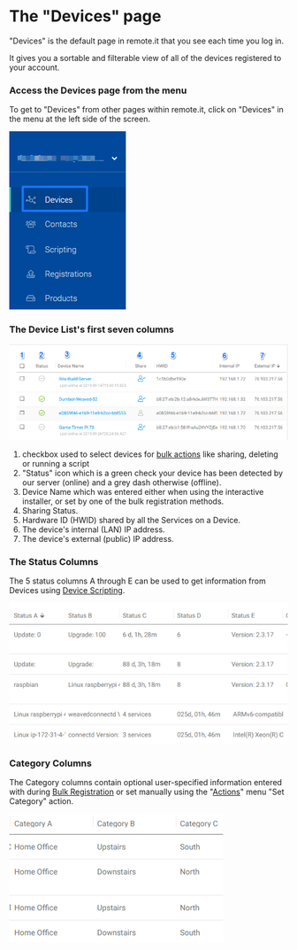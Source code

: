 # The "Devices" page

"Devices" is the default page in remote.it that you see each time you log in.

It gives you a sortable and filterable view of all of the devices registered to your account.

### Access the Devices page from the menu

To get to "Devices" from other pages within remote.it, click on "Devices" in the menu at the left side of the screen.

![](../../.gitbook/assets/image%20%28186%29.png)

### The Device List's first seven columns

![](../../.gitbook/assets/image%20%2866%29.png)

1.  checkbox used to select devices for [bulk actions](https://remot3it.zendesk.com/hc/en-us/articles/115002042431-How-do-I-use-the-remote-it-Actions-menu-) like sharing, deleting or running a script
2.  "Status" icon which is a green check your device has been detected by our server \(online\) and a grey dash otherwise \(offline\).
3. Device Name which was entered either when using the interactive installer, or set by one of the bulk registration methods.
4. Sharing Status.
5. Hardware ID \(HWID\) shared by all the Services on a Device.
6. The device's internal \(LAN\) IP address.
7. The device's external \(public\) IP address.

### The Status Columns

The 5 status columns A through E can be used to get information from Devices using [Device Scripting](../device-scripting-running-scripts-on-your-devices/).

![](../../.gitbook/assets/image%20%2862%29.png)

### Category Columns

The Category columns contain optional user-specified information entered with during [Bulk Registration](../bulk-registration/) or set manually using the "[Actions](the-actions-menu.md)" menu "Set Category" action.

![](../../.gitbook/assets/image%20%28232%29.png)




